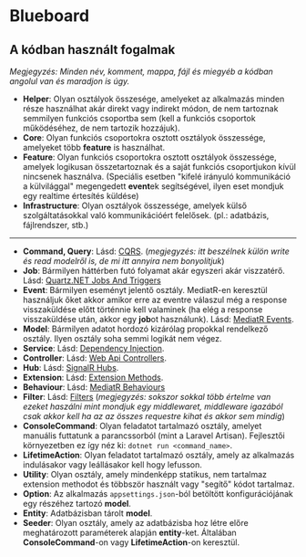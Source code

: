 # Blueboard

## A kódban használt fogalmak

*Megjegyzés: Minden név, komment, mappa, fájl és miegyéb a kódban angolul van és maradjon is úgy.*

- **Helper**: Olyan osztályok összesége, amelyeket az alkalmazás minden része használhat akár direkt vagy indirekt módon, de nem tartoznak semmilyen funkciós csoportba sem (kell a funkciós csoportok működéséhez, de nem tartozik hozzájuk).
- **Core**: Olyan funkciós csoportokra osztott osztályok összessége, amelyeket több **feature** is használhat.
- **Feature**: Olyan funkciós csoportokra osztott osztályok összessége, amelyek logikusan összetartoznak és a saját funkciós csoportjukon kívül nincsenek használva. (Speciális esetben "kifelé irányuló kommunikáció a külvilággal" megengedett **event**ek segítségével, ilyen eset mondjuk egy realtime értesítés küldése)
- **Infrastructure**: Olyan osztályok összessége, amelyek külső szolgáltatásokkal való kommunikációért felelősek. (pl.: adatbázis, fájlrendszer, stb.)

<hr>

- **Command, Query**: Lásd: [CQRS](https://www.eventstore.com/cqrs-pattern). (*megjegyzés: itt beszélnek külön write és read modelről is, de mi itt annyira nem bonyolítjuk*)
- **Job**: Bármilyen háttérben futó folyamat akár egyszeri akár viszzatérő. Lásd: [Quartz.NET Jobs And Triggers](https://www.quartz-scheduler.net/documentation/quartz-3.x/tutorial/jobs-and-triggers.html)
- **Event**: Bármilyen eseményt jelentő osztály. MediatR-en keresztül használjuk őket akkor amikor erre az eventre válaszul még a response visszaküldése előtt történnie kell valaminek (ha elég a response visszaküldése után, akkor egy **job**ot használunk). Lásd: [MediatR Events](https://dev.to/pbouillon/publishing-domain-events-with-mediatr-32mm).
- **Model**: Bármilyen adatot hordozó kizárólag propokkal rendelkező osztály. Ilyen osztály soha semmi logikát nem végez.
- **Service**: Lásd: [Dependency Injection](https://learn.microsoft.com/en-us/aspnet/core/fundamentals/dependency-injection?view=aspnetcore-7.0).
- **Controller**: Lásd: [Web Api Controllers](https://www.tutorialsteacher.com/webapi/web-api-controller).
- **Hub**: Lásd: [SignalR Hubs](https://learn.microsoft.com/en-us/aspnet/core/signalr/hubs?view=aspnetcore-7.0).
- **Extension**: Lásd: [Extension Methods](https://learn.microsoft.com/en-us/dotnet/csharp/programming-guide/classes-and-structs/extension-methods).
- **Behaviour**: Lásd: [MediatR Behaviours](https://garywoodfine.com/how-to-use-mediatr-pipeline-behaviours/)
- **Filter**: Lásd: [Filters](https://learn.microsoft.com/en-us/aspnet/core/mvc/controllers/filters?view=aspnetcore-7.0) (*megjegyzés: sokszor sokkal több értelme van ezeket haszálni mint mondjuk egy middlewaret, middleware igazából csak akkor kell ha az az összes requestre kihat és akkor sem mindig*)
- **ConsoleCommand**: Olyan feladatot tartalmazó osztály, amelyet manuális futtatunk a parancssorból (mint a Laravel Artisan). Fejlesztői környezetben ez így néz ki: `dotnet run <command_name>`.
- **LifetimeAction**: Olyan feladatot tartalmazó osztály, amely az alkalmazás indulásakor vagy leállásakor kell hogy lefusson.
- **Utility**: Olyan osztály, amely mindenképp statikus, nem tartalmaz extension methodot és többször használt vagy "segítő" kódot tartalmaz.
- **Option**: Az alkalmazás `appsettings.json`-ból betöltött konfigurációjának egy részéhez tartozó **model**.
- **Entity**: Adatbázisban tárolt **model**.
- **Seeder**: Olyan osztály, amely az adatbázisba hoz létre előre meghatározott paraméterek alapján **entity**-ket. Általában **ConsoleCommand**-on vagy **LifetimeAction**-on keresztül.
